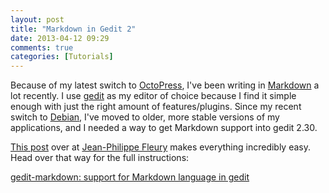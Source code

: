 ```yaml
---
layout: post
title: "Markdown in Gedit 2"
date: 2013-04-12 09:29
comments: true
categories: [Tutorials]
---
```


Because of my latest switch to [OctoPress](http://octopress.org/), I've been writing in [Markdown](http://daringfireball.net/projects/markdown/) a lot recently. I use [gedit](http://projects.gnome.org/gedit/) as my editor of choice because I find it simple enough with just the right amount of features/plugins. Since my recent switch to [Debian](http://www.debian.org), I've moved to older, more stable versions of my applications, and I needed a way to get Markdown support into gedit 2.30.

[This post](http://www.jpfleury.net/en/software/gedit-markdown.php) over at [Jean-Philippe Fleury](http://www.jpfleury.net/) makes everything incredibly easy. Head over that way for the full instructions:

[gedit-markdown: support for Markdown language in gedit](http://www.jpfleury.net/en/software/gedit-markdown.php)
